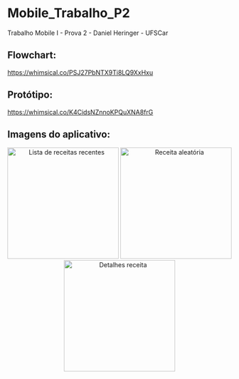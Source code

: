 # Mobile_Trabalho_P2
Trabalho Mobile I - Prova 2 - Daniel Heringer - UFSCar

## Flowchart:
  https://whimsical.co/PSJ27PbNTX9Ti8LQ9XxHxu
  
## Protótipo:
  https://whimsical.co/K4CidsNZnnoKPQuXNA8frG
  
## Imagens do aplicativo:

<p align="center">
  <img src="https://i.imgur.com/XjO5Wui.png" width="250" title="Lista de receitas recentes">

  <img src="https://i.imgur.com/nwyTGHJ.png" width="250" title="Receita aleatória">

  <img src="https://i.imgur.com/JlNaIT9.png" width="250" title="Detalhes receita">
</p>
